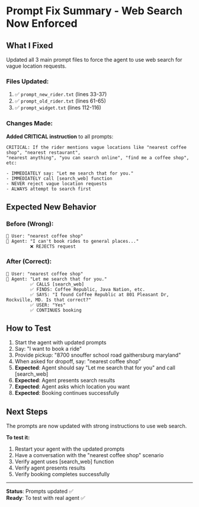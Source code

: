 # Prompt Fix Summary - Web Search Now Enforced

## What I Fixed

Updated all 3 main prompt files to force the agent to use web search for vague location requests.

### Files Updated:
1. ✅ `prompt_new_rider.txt` (lines 33-37)
2. ✅ `prompt_old_rider.txt` (lines 61-65)
3. ✅ `prompt_widget.txt` (lines 112-116)

### Changes Made:

**Added CRITICAL instruction** to all prompts:

```text
CRITICAL: If the rider mentions vague locations like "nearest coffee shop", "nearest restaurant", 
"nearest anything", "you can search online", "find me a coffee shop", etc:

- IMMEDIATELY say: "Let me search that for you."
- IMMEDIATELY call [search_web] function
- NEVER reject vague location requests
- ALWAYS attempt to search first
```

## Expected New Behavior

### Before (Wrong):
```
👤 User: "nearest coffee shop"
🤖 Agent: "I can't book rides to general places..."
         ❌ REJECTS request
```

### After (Correct):
```
👤 User: "nearest coffee shop"  
🤖 Agent: "Let me search that for you."
         ✅ CALLS [search_web]
         ✅ FINDS: Coffee Republic, Java Nation, etc.
         ✅ SAYS: "I found Coffee Republic at 801 Pleasant Dr, Rockville, MD. Is that correct?"
         ✅ USER: "Yes"
         ✅ CONTINUES booking
```

## How to Test

1. Start the agent with updated prompts
2. Say: "I want to book a ride"
3. Provide pickup: "8700 snouffer school road gaithersburg maryland"
4. When asked for dropoff, say: "nearest coffee shop"
5. **Expected**: Agent should say "Let me search that for you" and call [search_web]
6. **Expected**: Agent presents search results
7. **Expected**: Agent asks which location you want
8. **Expected**: Booking continues successfully

## Next Steps

The prompts are now updated with strong instructions to use web search.

**To test it:**
1. Restart your agent with the updated prompts
2. Have a conversation with the "nearest coffee shop" scenario
3. Verify agent uses [search_web] function
4. Verify agent presents results
5. Verify booking completes successfully

---

**Status**: Prompts updated ✅  
**Ready**: To test with real agent ✅

